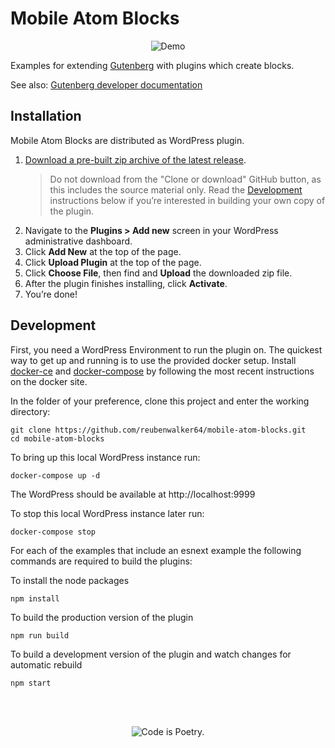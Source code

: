 # Mobile Atom Blocks

<p align="center"><img src="https://user-images.githubusercontent.com/1039236/47116000-fd775000-d27d-11e8-9c46-761a90cb30a2.gif" alt="Demo"></p>


Examples for extending
[Gutenberg](https://github.com/WordPress/gutenberg)
with plugins which create blocks.

See also:
[Gutenberg developer documentation](https://wordpress.org/gutenberg/handbook/)

## Installation

Mobile Atom Blocks are distributed as WordPress plugin.

1. [Download a pre-built zip archive of the latest release](https://github.com/reubenwalker64/mobile-atom-blocks).
   > Do not download from the "Clone or download" GitHub button, as this includes the source material only. Read the [Development](#development) instructions below if you’re interested in building your own copy of the plugin.
2. Navigate to the __Plugins > Add new__ screen in your WordPress administrative dashboard.
3. Click __Add New__ at the top of the page.
3. Click __Upload Plugin__ at the top of the page.
4. Click __Choose File__, then find and __Upload__ the downloaded zip file.
5. After the plugin finishes installing, click __Activate__.
6. You’re done!

## Development

First, you need a WordPress Environment to run the plugin on. The quickest way to get up and running is to use the provided docker setup. Install [docker-ce](https://store.docker.com/search?type=edition&offering=community) and [docker-compose](https://docs.docker.com/compose/install/) by following the most recent instructions on the docker site.

In the folder of your preference, clone this project and enter the working directory:

```
git clone https://github.com/reubenwalker64/mobile-atom-blocks.git
cd mobile-atom-blocks
```

To bring up this local WordPress instance run:

```
docker-compose up -d
```

The WordPress should be available at http://localhost:9999

To stop this local WordPress instance later run:

```
docker-compose stop
```

For each of the examples that include an esnext example the following commands are required to build the plugins:

To install the node packages
```
npm install
```

To build the production version of the plugin
```
npm run build
```

To build a development version of the plugin and watch changes for automatic rebuild
```
npm start
```

<br/><br/><p align="center"><img src="https://s.w.org/style/images/codeispoetry.png?1" alt="Code is Poetry." /></p>
